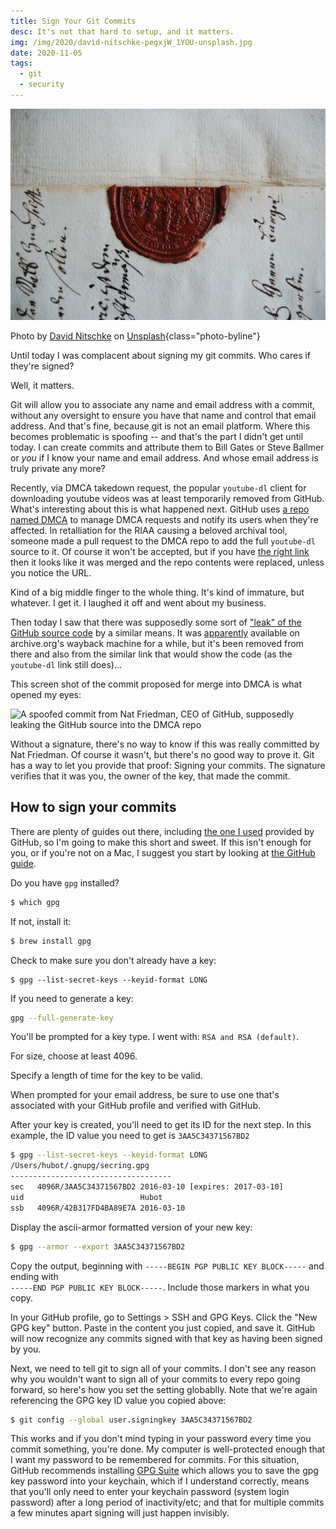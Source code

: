 ```yaml
---
title: Sign Your Git Commits
desc: It's not that hard to setup, and it matters.
img: /img/2020/david-nitschke-pegxjW_1YOU-unsplash.jpg
date: 2020-11-05
tags:
  - git
  - security
---
```


![Wax seal](/img/2020/david-nitschke-pegxjW_1YOU-unsplash.jpg)

Photo by <a href="https://unsplash.com/@david_nitschke_95?utm_source=unsplash&utm_medium=referral&utm_content=creditCopyText">David Nitschke</a> on <a href="https://unsplash.com/s/photos/signature?utm_source=unsplash&utm_medium=referral&utm_content=creditCopyText">Unsplash</a>{class="photo-byline"}

Until today I was complacent about signing my git commits. Who cares if they're signed?

Well, it matters.

Git will allow you to associate any name and email address with a commit, without any oversight to ensure you have that name and control that email address. And that's fine, because git is not an email platform. Where this becomes problematic is spoofing -- and that's the part I didn't get until today. I can create commits and attribute them to Bill Gates or Steve Ballmer or _you_ if I know your name and email address. And whose email address is truly private any more?

Recently, via DMCA takedown request, the popular `youtube-dl` client for downloading youtube videos was at least temporarily removed from GitHub. What's interesting about this is what happened next. GitHub uses [a repo named DMCA](https://github.com/github/dmca) to manage DMCA requests and notify its users when they're affected. In retalliation for the RIAA causing a beloved archival tool, someone made a pull request to the DMCA repo to add the full `youtube-dl` source to it. Of course it won't be accepted, but if you have [the right link](https://github.com/github/dmca/tree/416da574ec0df3388f652e44f7fe71b1e3a4701f) then it looks like it was merged and the repo contents were replaced, unless you notice the URL.

Kind of a big middle finger to the whole thing. It's kind of immature, but whatever. I get it. I laughed it off and went about my business.

Then today I saw that there was supposedly some sort of ["leak" of the GitHub source code](https://www.reddit.com/r/programming/comments/joa39m/github_source_code_leaked_online/) by a similar means. It was [apparently](https://www.reddit.com/r/DataHoarder/comments/jnzxmd/someone_pushed_github_source_code_to_their_dmca/gb5unub/) available on archive.org's wayback machine for a while, but it's been removed from there and also from the similar link that would show the code (as the `youtube-dl` link still does)...

This screen shot of the commit proposed for merge into DMCA is what opened my eyes:

![A spoofed commit from Nat Friedman, CEO of GitHub, supposedly leaking the GitHub source into the DMCA repo](images/github-spoof.png)

Without a signature, there's no way to know if this was really committed by Nat Friedman. Of course it wasn't, but there's no good way to prove it. Git has a way to let you provide that proof: Signing your commits. The signature verifies that it was you, the owner of the key, that made the commit.

## How to sign your commits

There are plenty of guides out there, including [the one I used][guide] provided by GitHub, so I'm going to make this short and sweet. If this isn't enough for you, or if you're not on a Mac, I suggest you start by looking at [the GitHub guide][guide].

Do you have `gpg` installed?

```bash
$ which gpg
```

If not, install it:

```bash
$ brew install gpg
```

Check to make sure you don't already have a key:

```
$ gpg --list-secret-keys --keyid-format LONG
```

If you need to generate a key:

```bash
gpg --full-generate-key
```

You'll be prompted for a key type. I went with: `RSA and RSA (default)`.

For size, choose at least 4096.

Specify a length of time for the key to be valid.

When prompted for your email address, be sure to use one that's associated with your GitHub profile and verified with GitHub.

After your key is created, you'll need to get its ID for the next step. In this example, the ID value you need to get is `3AA5C34371567BD2`

```bash
$ gpg --list-secret-keys --keyid-format LONG
/Users/hubot/.gnupg/secring.gpg
------------------------------------
sec   4096R/3AA5C34371567BD2 2016-03-10 [expires: 2017-03-10]
uid                          Hubot
ssb   4096R/42B317FD4BA89E7A 2016-03-10
```

Display the ascii-armor formatted version of your new key:

```bash
$ gpg --armor --export 3AA5C34371567BD2
```

Copy the output, beginning with `-----BEGIN PGP PUBLIC KEY BLOCK-----` and ending with<br/> `-----END PGP PUBLIC KEY BLOCK-----`. Include those markers in what you copy.

In your GitHub profile, go to Settings > SSH and GPG Keys. Click the "New GPG key" button. Paste in the content you just copied, and save it. GitHub will now recognize any commits signed with that key as having been signed by you.

Next, we need to tell git to sign all of your commits. I don't see any reason why you wouldn't want to sign all of your commits to every repo going forward, so here's how you set the setting globablly. Note that we're again referencing the GPG key ID value you copied above:

```bash
$ git config --global user.signingkey 3AA5C34371567BD2
```

This works and if you don't mind typing in your password every time you commit something, you're done. My computer is well-protected enough that I want my password to be remembered for commits. For this situation, GitHub recommends installing [GPG Suite](https://gpgtools.org/) which allows you to save the gpg key password into your keychain, which if I understand correctly, means that you'll only need to enter your keychain password (system login password) after a long period of inactivity/etc; and that for multiple commits a few minutes apart signing will just happen invisibly.

[guide]: https://docs.github.com/en/free-pro-team@latest/github/authenticating-to-github/managing-commit-signature-verification
